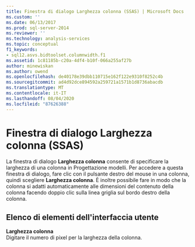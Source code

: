 ```yaml
---
title: Finestra di dialogo Larghezza colonna (SSAS) | Microsoft Docs
ms.custom: ''
ms.date: 06/13/2017
ms.prod: sql-server-2014
ms.reviewer: ''
ms.technology: analysis-services
ms.topic: conceptual
f1_keywords:
- sql12.asvs.bidtoolset.columnwidth.f1
ms.assetid: 1c81185b-c20a-4df4-b10f-066a255af27b
author: minewiskan
ms.author: owend
ms.openlocfilehash: de40178e39dbb110715e162f122e9310f8252c4b
ms.sourcegitcommit: ad4d92dce894592a259721a1571b1d8736abacdb
ms.translationtype: MT
ms.contentlocale: it-IT
ms.lasthandoff: 08/04/2020
ms.locfileid: "87626388"
---
```

# <a name="column-width-dialog-box-ssas"></a>Finestra di dialogo Larghezza colonna (SSAS)
  La finestra di dialogo **Larghezza colonna** consente di specificare la larghezza di una colonna in Progettazione modelli. Per accedere a questa finestra di dialogo, fare clic con il pulsante destro del mouse in una colonna, quindi scegliere **Larghezza colonna**. È inoltre possibile fare in modo che la colonna si adatti automaticamente alle dimensioni del contenuto della colonna facendo doppio clic sulla linea griglia sul bordo destro della colonna.  
  
## <a name="ui-element-list"></a>Elenco di elementi dell'interfaccia utente  
 **Larghezza colonna**  
 Digitare il numero di pixel per la larghezza della colonna.  
  
  
